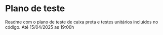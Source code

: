 # Plano de teste

Readme com o plano de teste de caixa preta e testes unitários incluídos no código. Até 15/04/2025 as 19:00h
